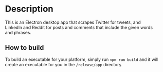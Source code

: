 # Description
This is an Electron desktop app that scrapes Twitter for tweets, and LinkedIn and Reddit for posts and comments that include the given words and phrases.

## How to build
To build an executable for your platform, simply run `npm run build` and it will create an executable for you in the `/release/app` directory.


